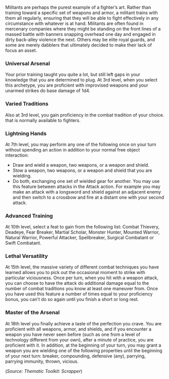 Militants are perhaps the purest example of a fighter’s art. Rather than training toward a specific set of weapons and armor, a militant trains with them all regularly, ensuring that they will be able to fight effectively in any circumstance with whatever is at hand. Militants are often found in mercenary companies where they might be standing on the front lines of a massed battle with banners snapping overhead one day and engaged in dirty back-alley violence the next. Others may be elite royal guards, and some are merely dabblers that ultimately decided to make their lack of focus an asset. 

### Universal Arsenal 
Your prior training taught you quite a lot, but still left gaps in your knowledge that you are determined to plug. At 3rd level, when you select this archetype, you are proficient with improvised weapons and your unarmed strikes do base damage of 1d4. 

### Varied Traditions 
Also at 3rd level, you gain proficiency in the combat tradition of your choice. that is normally available to fighters.

### Lightning Hands 
At 7th level, you may perform any one of the following once on your turn without spending an action in addition to your normal free object interaction: 
- Draw and wield a weapon, two weapons, or a weapon and shield. 
- Stow a weapon, two weapons, or a weapon and shield that you are wielding. 
- Do both, exchanging one set of wielded gear for another. 
You may use this feature between attacks in the Attack action. For example you may make an attack with a longsword and shield against an adjacent enemy and then switch to a crossbow and fire at a distant one with your second attack. 

### Advanced Training 
At 10th level, select a feat to gain from the following list: Combat Thievery, Deadeye, Fear Breaker, Martial Scholar, Monster Hunter, Mounted Warrior, Natural Warrior, Powerful Attacker, Spellbreaker, Surgical Combatant or Swift Combatant. 

### Lethal Versatility 
At 15th level, the massive variety of different combat techniques you have learned allows you to pick out the occasional moment to strike with particular viciousness. Once per turn, when you hit with a weapon attack, you can choose to have the attack do additional damage equal to the number of combat traditions you know at least one maneuver from. Once you have used this feature a number of times equal to your proficiency bonus, you can’t do so again until you finish a short or long rest. 

### Master of the Arsenal 
At 18th level you finally achieve a taste of the perfection you crave. You are proficient with all weapons, armor, and shields, and if you encounter a weapon you have never seen before (such as one from a level of technology different from your own), after a minute of practice, you are proficient with it. In addition, at the beginning of your turn, you may grant a weapon you are wielding one of the following properties until the beginning of your next turn: breaker, compounding, defensive (any), parrying, parrying immunity, thrown, vicious.

(*Source: Thematic Toolkit: Scrapper*)